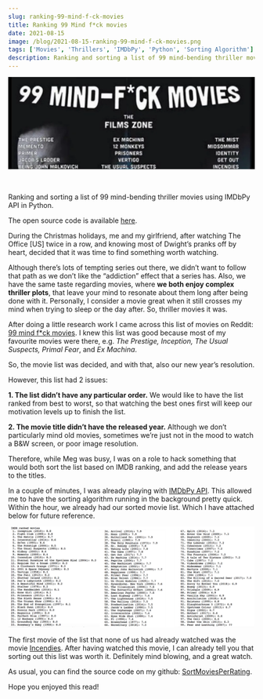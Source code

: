 ```yaml
---
slug: ranking-99-mind-f-ck-movies
title: Ranking 99 Mind f*ck movies
date: 2021-08-15
image: /blog/2021-08-15-ranking-99-mind-f-ck-movies.png
tags: ['Movies', 'Thrillers', 'IMDbPy', 'Python', 'Sorting Algorithm']
description: Ranking and sorting a list of 99 mind-bending thriller movies using IMDbPy API in Python.
---
```


<p align="center">
    <img width="600" src="/blog/2021-08-15-ranking-99-mind-f-ck-movies.png"/>
</p>

<br />

Ranking and sorting a list of 99 mind-bending thriller movies using IMDbPy API in Python.

The open source code is available [here](https://github.com/DidierRLopes/SortMoviesPerRating).

<!-- truncate -->

<div style={{borderTop: '1px solid #0088CC', margin: '1.5em 0'}} />

During the Christmas holidays, me and my girlfriend, after watching The Office [US] twice in a row, and knowing most of Dwight’s pranks off by heart, decided that it was time to find something worth watching.

Although there’s lots of tempting series out there, we didn’t want to follow that path as we don’t like the “addiction” effect that a series has. Also, we have the same taste regarding movies, where **we both enjoy complex thriller plots**, that leave your mind to resonate about them long after being done with it. Personally, I consider a movie great when it still crosses my mind when trying to sleep or the day after. So, thriller movies it was.

After doing a little research work I came across this list of movies on Reddit: [99 mind f*ck movies](https://www.reddit.com/r/coolguides/comments/geipee/99_mindfck_movies/). I knew this list was good because most of my favourite movies were there, e.g. _The Prestige, Inception, The Usual Suspects, Primal Fear_, and _Ex Machina_.

So, the movie list was decided, and with that, also our new year’s resolution.

However, this list had 2 issues:

**1. The list didn’t have any particular order.** We would like to have the list ranked from best to worst, so that watching the best ones first will keep our motivation levels up to finish the list.

**2. The movie title didn’t have the released year.** Although we don’t particularly mind old movies, sometimes we’re just not in the mood to watch a B&W screen, or poor image resolution.

Therefore, while Meg was busy, I was on a role to hack something that would both sort the list based on IMDB ranking, and add the release years to the titles.

In a couple of minutes, I was already playing with [IMDbPy API](https://imdbpy.github.io/). This allowed me to have the sorting algorithm running in the background pretty quick. Within the hour, we already had our sorted movie list. Which I have attached below for future reference.

![image](/blog/2021-08-15-ranking-99-mind-f-ck-movies_1.png)

The first movie of the list that none of us had already watched was the movie [Incendies](https://www.imdb.com/title/tt1255953/). After having watched this movie, I can already tell you that sorting out this list was worth it. Definitely mind blowing, and a great watch.

As usual, you can find the source code on my github: [SortMoviesPerRating](https://github.com/DidierRLopes/SortMoviesPerRating).

Hope you enjoyed this read!
